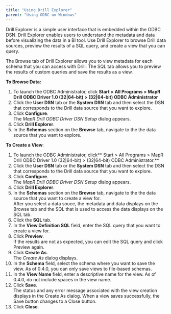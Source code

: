 ```yaml
---
title: "Using Drill Explorer"
parent: "Using ODBC on Windows"
---
```

Drill Explorer is a simple user interface that is embedded within the ODBC
DSN. Drill Explorer enables users to understand the metadata and data before
visualizing the data in a BI tool. Use Drill Explorer to browse Drill data
sources, preview the results of a SQL query, and create a view that you can
query.

The Browse tab of Drill Explorer allows you to view metadata for each schema
that you can access with Drill. The SQL tab allows you to preview the results
of custom queries and save the results as a view.

**To Browse Data:**

  1. To launch the ODBC Administrator, click
     **Start > All Programs > MapR Drill ODBC Driver 1.0 (32|64-bit) > (32|64-bit) ODBC Administrator**
  2. Click the **User DSN** tab or the **System DSN** tab and then select the DSN that corresponds to the Drill data source that you want to explore.
  3. Click **Configure**.  
     The _MapR Drill ODBC Driver DSN Setup_ dialog appears.
  4. Click **Drill Explorer**.
  5. In the **Schemas** section on the **Browse** tab, navigate to the the data source that you want to explore.

**To Create a View**:

  1. To launch the ODBC Administrator, click** Start > All Programs > MapR Drill ODBC Driver 1.0 (32|64-bit) > (32|64-bit) ODBC Administrator.**
  2. Click the **User DSN** tab or the **System DSN** tab and then select the DSN that corresponds to the Drill data source that you want to explore.
  3. Click **Configure**.  
     The _MapR Drill ODBC Driver DSN Setup_ dialog appears.
  4. Click **Drill Explorer**.
  5. In the **Schemas** section on the **Browse** tab, navigate to the the data source that you want to create a view for.  
     After you select a data souce, the metadata and data displays on the Browse tab and the SQL that is used to access the data displays on the SQL tab.
  6. Click the **SQL** tab.
  7. In the **View Definition SQL** field, enter the SQL query that you want to create a view for.
  8. Click **Preview**.   
      If the results are not as expected, you can edit the SQL query and click
Preview again.
  9. Click **Create As**.  
     The _Create As_ dialog displays.
  10. In the **Schema** field, select the schema where you want to save the view.
      As of 0.4.0, you can only save views to file-based schemas.
  11. In the **View Name** field, enter a descriptive name for the view.
      As of 0.4.0, do not include spaces in the view name.
  12. Click **Save**.   
      The status and any error message associated with the view creation displays in
the Create As dialog. When a view saves successfully, the Save button changes
to a Close button.
  13. Click **Close**.

